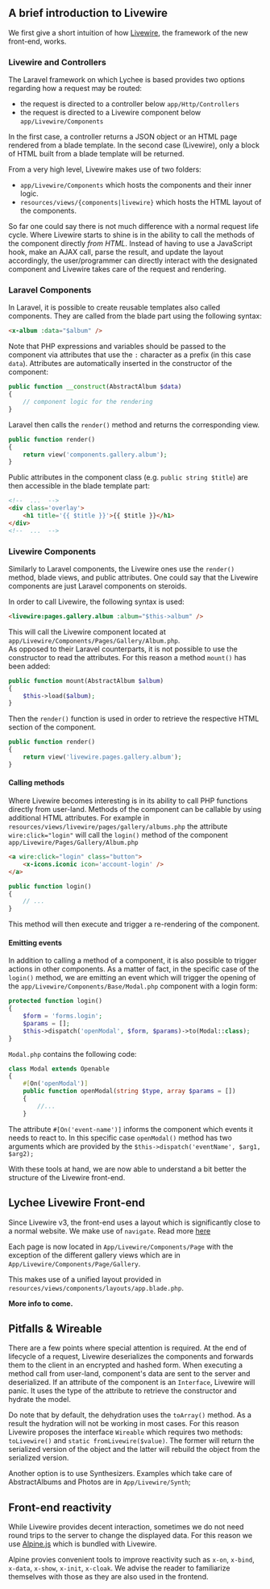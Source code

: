 ## A brief introduction to Livewire

We first give a short intuition of how [Livewire](https://livewire.laravel.com/docs/quickstart), the framework of the new front-end, works.

### Livewire and Controllers

The Laravel framework on which Lychee is based provides two options regarding how a request may be routed:

- the request is directed to a controller below `app/Http/Controllers`
- the request is directed to a Livewire component below `app/Livewire/Components`

In the first case, a controller returns a JSON object or an HTML page rendered from a blade template.
In the second case (Livewire), only a block of HTML built from a blade template will be returned.

From a very high level, Livewire makes use of two folders:

- `app/Livewire/Components` which hosts the components and their inner logic.
- `resources/views/{components|livewire}` which hosts the HTML layout of the components.

So far one could say there is not much difference with a normal request life cycle. Where Livewire starts to shine is in the ability to call the methods of the component directly _from HTML_. Instead of having to use a JavaScript hook, make an AJAX call, parse the result, and update the layout accordingly, the user/programmer can directly interact with the designated component and Livewire takes care of the request and rendering.

### Laravel Components

In Laravel, it is possible to create reusable templates also called components. They are called from the blade part using the following syntax:
```html
<x-album :data="$album" />
```
Note that PHP expressions and variables should be passed to the component via attributes that use the `:` character as a prefix (in this case `data`).
Attributes are automatically inserted in the constructor of the component:
```php
public function __construct(AbstractAlbum $data)
{
	// component logic for the rendering
}
```
Laravel then calls the `render()` method and returns the corresponding view.
```php
public function render()
{
	return view('components.gallery.album');
}

```
Public attributes in the component class (e.g. `public string $title`) are then accessible in the blade template part:
```html
<!--  ...  -->
<div class='overlay'>
	<h1 title='{{ $title }}'>{{ $title }}</h1>
</div>
<!--  ...  -->
```

### Livewire Components

Similarly to Laravel components, the Livewire ones use the `render()` method, blade views, and public attributes.
One could say that the Livewire components are just Laravel components on steroids.

In order to call Livewire, the following syntax is used:
```html
<livewire:pages.gallery.album :album="$this->album" />
```
This will call the Livewire component located at `app/Livewire/Components/Pages/Gallery/Album.php`.  
As opposed to their Laravel counterparts, it is not possible to use the constructor to read the attributes.
For this reason a method `mount()` has been added:
```php
public function mount(AbstractAlbum $album)
{
	$this->load($album);
}
```
Then the `render()` function is used in order to retrieve the respective HTML section of the component.
```php
public function render()
{
	return view('livewire.pages.gallery.album');
}
```

#### Calling methods

Where Livewire becomes interesting is in its ability to call PHP functions directly from user-land.
Methods of the component can be callable by using additional HTML attributes.
For example in `resources/views/livewire/pages/gallery/albums.php` the attribute `wire:click="login"`
will call the `login()` method of the component `app/Livewire/Pages/Gallery/Album.php`
```html
<a wire:click="login" class="button">
	<x-icons.iconic icon='account-login' />
</a>
```
```php
public function login()
{
	// ...
}
```
This method will then execute and trigger a re-rendering of the component.

#### Emitting events

In addition to calling a method of a component,
it is also possible to trigger actions in other components.
As a matter of fact, in the specific case of the `login()` method,
we are emitting an event which will trigger the opening of the `app/Livewire/Components/Base/Modal.php` component with a login form:
```php
protected function login()
{
	$form = 'forms.login';
	$params = [];
	$this->dispatch('openModal', $form, $params)->to(Modal::class);
}
```
`Modal.php` contains the following code:
```php
class Modal extends Openable
{
	#[On('openModal')]
	public function openModal(string $type, array $params = [])
	{
		//...
	}
```
The attribute `#[On('event-name')]` informs the component which events it needs to react to.
In this specific case `openModal()` method has two arguments which are provided by the `$this->dispatch('eventName', $arg1, $arg2);`

With these tools at hand, we are now able to understand a bit better the structure of the Livewire front-end.

## Lychee Livewire Front-end

Since Livewire v3, the front-end uses a layout which is significantly close to a normal website.
We make use of `navigate`. Read more [here](https://livewire.laravel.com/docs/navigate)

Each page is now located in `App/Livewire/Components/Page` with the exception of the different gallery views which are in
`App/Livewire/Components/Page/Gallery`.

This makes use of a unified layout provided in `resources/views/components/layouts/app.blade.php`.

**More info to come.**

## Pitfalls & Wireable

There are a few points where special attention is required. At the end of lifecycle of a request,
Livewire deserializes the components and forwards them to the client in an encrypted and hashed form.
When executing a method call from user-land, component's data are sent to the server and deserialized.
If an attribute of the component is an `Interface`, Livewire will panic. It uses the type of the attribute
to retrieve the constructor and hydrate the model.

Do note that by default, the dehydration uses the `toArray()` method. As a result the hydration will not be working in most cases.
For this reason Livewire proposes the interface `Wireable` which requires two methods: `toLivewire()` and `static fromLivewire($value)`.
The former will return the serialized version of the object and the latter will rebuild the object from the serialized version.

Another option is to use Synthesizers. Examples which take care of AbstractAlbums and Photos are in `App/Livewire/Synth`;

## Front-end reactivity

While Livewire provides decent interaction, sometimes we do not need round trips to the server to change the displayed data.
For this reason we use [Alpine.js](https://alpinejs.dev/start-here) which is bundled with Livewire.

Alpine provies convenient tools to improve reactivity such as `x-on`, `x-bind`, `x-data`, `x-show`, `x-init`, `x-cloak`.
We advise the reader to familiarize themselves with those as they are also used in the frontend.
